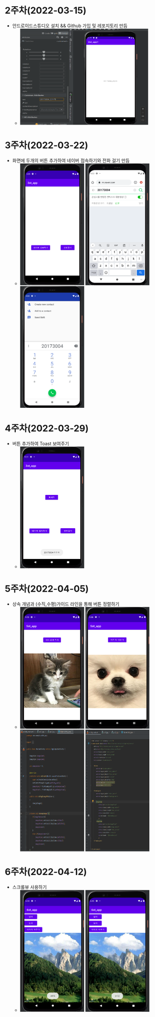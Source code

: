# 2주차(2022-03-15)
- 안드로이드스튜디오 설치 && Github 가입 및 레포지토리 만듬
  - <img width="400" height="300" src="./pic/2st.png"></img>


# 3주차(2022-03-22)
- 화면에 두개의 버튼 추가하여 네이버 접속하기와 전화 걸기 만듬
  - <img width="200" height="380" src="./pic/3st_1.png"></img>
    <img width="200" height="380" src="./pic/3st_2.png"></img>
    <img width="200" height="380" src="./pic/3st_3.png"></img>

# 4주차(2022-03-29)
- 버튼 추가하여 Toast 보여주기
  - <img width="200" height="380" src="./pic/4st.png"></img>

# 5주차(2022-04-05)
- 상속 개념과 (수직,수평)가이드 라인을 통해 버튼 정렬하기
  - <img width="200" height="380" src="./pic/5st_1.png"></img>
    <img width="200" height="380" src="./pic/5st_2.png"></img>
    <img width="200" height="380" src="./pic/5st_3.png"></img>
    <img width="200" height="380" src="./pic/5st_4.png"></img>
    
# 6주차(2022-04-12)
- 스크롤뷰 사용하기
  - <img width="200" height="380" src="./pic/6st_1.png"></img>
    <img width="200" height="380" src="./pic/6st_2.png"></img>
  
